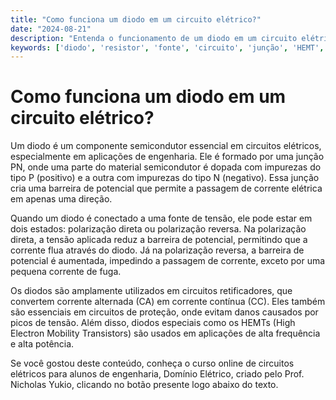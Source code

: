 ```yaml
---
title: "Como funciona um diodo em um circuito elétrico?"
date: "2024-08-21"
description: "Entenda o funcionamento de um diodo em um circuito elétrico e sua importância na engenharia."
keywords: ['diodo', 'resistor', 'fonte', 'circuito', 'junção', 'HEMT', 'PN']
---
```


# Como funciona um diodo em um circuito elétrico?

Um diodo é um componente semicondutor essencial em circuitos elétricos, especialmente em aplicações de engenharia. Ele é formado por uma junção PN, onde uma parte do material semicondutor é dopada com impurezas do tipo P (positivo) e a outra com impurezas do tipo N (negativo). Essa junção cria uma barreira de potencial que permite a passagem de corrente elétrica em apenas uma direção.

Quando um diodo é conectado a uma fonte de tensão, ele pode estar em dois estados: polarização direta ou polarização reversa. Na polarização direta, a tensão aplicada reduz a barreira de potencial, permitindo que a corrente flua através do diodo. Já na polarização reversa, a barreira de potencial é aumentada, impedindo a passagem de corrente, exceto por uma pequena corrente de fuga.

Os diodos são amplamente utilizados em circuitos retificadores, que convertem corrente alternada (CA) em corrente contínua (CC). Eles também são essenciais em circuitos de proteção, onde evitam danos causados por picos de tensão. Além disso, diodos especiais como os HEMTs (High Electron Mobility Transistors) são usados em aplicações de alta frequência e alta potência.

Se você gostou deste conteúdo, conheça o curso online de circuitos elétricos para alunos de engenharia, Domínio Elétrico, criado pelo Prof. Nicholas Yukio, clicando no botão presente logo abaixo do texto.